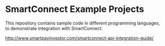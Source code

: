 # SmartConnect Example Projects

This repository contains sample code in different programming languages, to demonstrate integration with SmartConnect:

http://www.smartpayinvestor.com/smartconnect-api-integration-guide/
